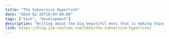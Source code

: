 ```yaml
---
title: "The Subversive Hyperlink"
date: "2024-02-26T18:09-08:00"
tags: ["tech", "development"]
description: "Writing about the big beautiful mess that is making things for the world wide web."
link: https://blog.jim-nielsen.com/2024/the-subversive-hyperlink/
---
```

